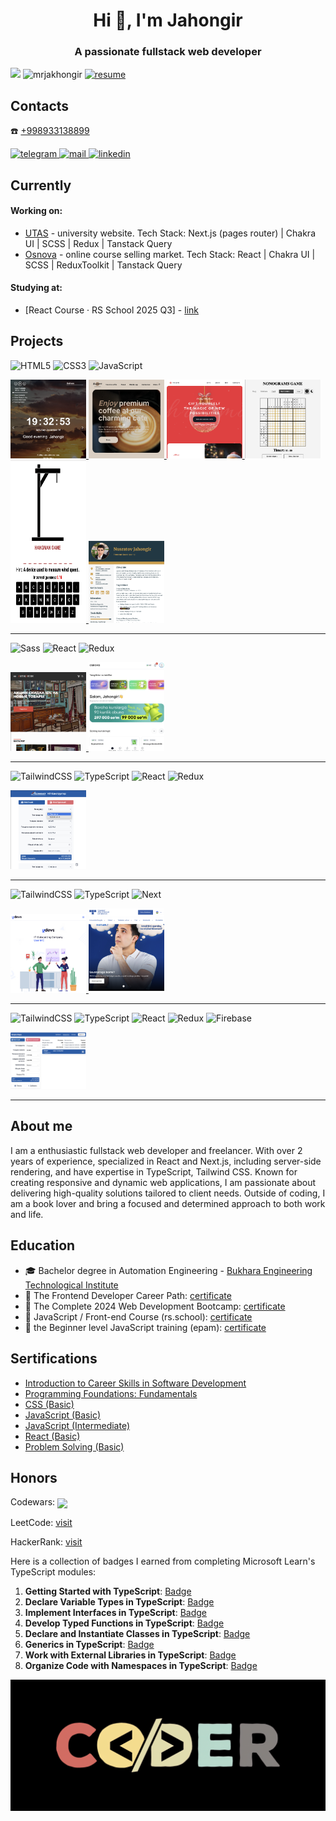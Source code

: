 <h1 align="center">Hi 👋, I'm Jahongir</h1>
<h3 align="center">A passionate fullstack web developer</h3>

<div align="left">
 
 ![](https://github-readme-stats.vercel.app/api?username=mrjakhongir&theme=radical&hide_border=false&include_all_commits=true&count_private=true)
 <img src="https://github-readme-stats.vercel.app/api/top-langs?username=mrjakhongir&show_icons=true&locale=en&layout=compact" alt="mrjakhongir" />
 <a href="https://mrjakhongir.hackerresume.io/33e882b7-c19b-49b5-b827-7353ae305422">
  <img src="https://img.shields.io/badge/See_my-Resume-blue" alt="resume"/>
 </a>
</div>

<h2 align="left">Contacts</h2>

☎️ [+998933138899](tel:+998933138899)

<div>
 <a href="https://t.me/mr_jakhongir" target="_blank">
  <img src="https://img.shields.io/badge/Telegram-2CA5E0?style=for-the-badge&logo=telegram&logoColor=white" alt="telegram"/>
 </a>
 <a href="mailto:nusratovjahongir@gmail.com" target="_blank">
  <img src="https://img.shields.io/badge/Gmail-D14836?style=for-the-badge&logo=gmail&logoColor=white" alt="mail"/>
 </a>
 <a href="https://www.linkedin.com/in/jahongir-nusratov/" target="_blank">
  <img src="https://img.shields.io/badge/linkedin-%230077B5.svg?style=for-the-badge&logo=linkedin&logoColor=white" alt="linkedin"/>
 </a>
</div>

<h2 align="left">Currently</h2>
<h4>Working on:</h4>

- [UTAS](https://utas.uz/) - university website. Tech Stack: Next.js (pages router) | Chakra UI | SCSS | Redux | Tanstack Query
- [Osnova](https://my.osnovaedu.uz/) - online course selling market. Tech Stack: React | Chakra UI | SCSS | ReduxToolkit | Tanstack Query

 <h4>Studying at:</h4>
 
 - [React Course · RS School 2025 Q3] - [link](https://wearecommunity.io/events/rs-react-2025q3)

<h2>Projects</h2>

<div>

  ![HTML5](https://img.shields.io/badge/html5-%23E34F26.svg?style=for-the-badge&logo=html5&logoColor=white)
  ![CSS3](https://img.shields.io/badge/css3-%231572B6.svg?style=for-the-badge&logo=css3&logoColor=white)
  ![JavaScript](https://img.shields.io/badge/javascript-%23323330.svg?style=for-the-badge&logo=javascript&logoColor=%23F7DF1E)
</div>

<p>
  <a href='https://github.com/mrjakhongir/momentum_clone'>
    <img width="24%" src="./momentum.png" />
  </a>
  <a href='https://github.com/mrjakhongir/coffee-house/tree/main'>
    <img width="24%" src="./coffe.png" />
  </a>
 <a href='https://github.com/mrjakhongir/christmas-shop/tree/main'>
    <img width="24%" src="./christmas.png" />
  </a>
 <a href='https://mr-jakhongir-nonograms-game.netlify.app/'>
    <img width="24%" src="./nonograms.png" />
  </a>
 <a href='https://hangmanrsschool.netlify.app'>
    <img width="24%" src="./hangman.png" height="260px"/>
  </a>
 <a href='https://github.com/mrjakhongir/cv'>
    <img width="24%" src="./cv.png" />
  </a>
</p>
<hr/>

<div>

  ![Sass](https://img.shields.io/badge/sass-cc6699.svg?style=for-the-badge&logo=Sass&logoColor=white)
  ![React](https://img.shields.io/badge/react-%2320232a.svg?style=for-the-badge&logo=react&logoColor=%2361DAFB)
  ![Redux](https://img.shields.io/badge/redux-7649bb.svg?style=for-the-badge&logo=redux&logoColor=white)
</div>

<p align="left">
 <a href='https://antikdecor.ru/'>
    <img width="24%" src="./antikdecor.png" />
 </a>
  <a href='https://my.osnovaedu.uz/student/courses'>
    <img width="24%" src="./osnova-1.png" />
 </a>
</p>
<hr/>

<div>

  ![TailwindCSS](https://img.shields.io/badge/tailwindCSS-ffffff.svg?style=for-the-badge&logo=TailwindCSS&logoColor=1DA1F2)
  ![TypeScript](https://img.shields.io/badge/typescript-%23007ACC.svg?style=for-the-badge&logo=typescript&logoColor=white)
  ![React](https://img.shields.io/badge/react-%2320232a.svg?style=for-the-badge&logo=react&logoColor=%2361DAFB)
  ![Redux](https://img.shields.io/badge/redux-7649bb.svg?style=for-the-badge&logo=redux&logoColor=white)
</div>

<p align="left">
  <a href='https://github.com/mrjakhongir/maxproduct'>
    <img width="24%" src="./maxproduct.png" />
  </a>
</p>
<hr/>

<div>

  ![TailwindCSS](https://img.shields.io/badge/tailwindCSS-ffffff.svg?style=for-the-badge&logo=TailwindCSS&logoColor=1DA1F2)
  ![TypeScript](https://img.shields.io/badge/typescript-%23007ACC.svg?style=for-the-badge&logo=typescript&logoColor=white)
  ![Next](https://img.shields.io/badge/next.js-000000?style=for-the-badge&logo=nextdotjs&logoColor=white)
</div>

<p align="left">
  <a href='https://github.com/mrjakhongir/udevs'>
    <img width="24%" src="./udevs.png" />
  </a>
 <a href='https://utas.uz/'>
    <img width="24%" src="./utas.png" />
 </a>
</p>
<hr/>

<div>

  ![TailwindCSS](https://img.shields.io/badge/tailwindCSS-ffffff.svg?style=for-the-badge&logo=TailwindCSS&logoColor=1DA1F2)
  ![TypeScript](https://img.shields.io/badge/typescript-%23007ACC.svg?style=for-the-badge&logo=typescript&logoColor=white)
  ![React](https://img.shields.io/badge/react-%2320232a.svg?style=for-the-badge&logo=react&logoColor=%2361DAFB)
  ![Redux](https://img.shields.io/badge/redux-7649bb.svg?style=for-the-badge&logo=redux&logoColor=white)
  ![Firebase](https://img.shields.io/badge/firebase-FFA000.svg?style=for-the-badge&logo=firebase&logoColor=white)
</div>

<p align="left">
  <a href='https://github.com/mrjakhongir/maxproduct-new'>
    <img width="24%" src="./maxproduct-new.png" />
  </a>
</p>
<hr/>

<h2 align="left">About me</h2>
<p>I am a enthusiastic fullstack web developer and freelancer. With over 2 years of experience, specialized in React and Next.js, including server-side rendering, and have expertise in TypeScript, Tailwind CSS. Known for creating responsive and dynamic web applications, I am passionate about delivering high-quality solutions tailored to client needs. Outside of coding, I am a book lover and bring a focused and determined approach to both work and life.</p>

<h2>Education</h2>

- 🎓 Bachelor degree in Automation Engineering - [Bukhara Engineering Technological Institute](https://bmti.uz/)
- 📜 The Frontend Developer Career Path: [certificate](https://v1.scrimba.com/certificate/u7EQyehW/gfrontend)
- 📜 The Complete 2024 Web Development Bootcamp: [certificate](https://www.udemy.com/certificate/UC-a157eb48-abfc-46af-9864-d99eaa19de0f/)
- 📜 JavaScript / Front-end Course (rs.school): [certificate](https://app.rs.school/certificate/q1x43opf)
- 📜 the Beginner level JavaScript training (epam): [certificate](https://drive.google.com/file/d/1P3HtiMXp7fbvmcZaktTTTNL32uoVfVQF/view)

<h2>Sertifications</h2>

- [Introduction to Career Skills in Software Development](https://www.linkedin.com/learning/certificates/9e337fd0bbaca3a3e046f1dfe0c936eaa805a21d8d312abd3dd8d37292517506?lipi=urn%3Ali%3Apage%3Ad_flagship3_profile_view_base%3Bz%2FfFtR%2BLQ4yORXh5rth6EQ%3D%3D)
- [Programming Foundations: Fundamentals](https://www.linkedin.com/learning/certificates/ef745e4617bd6ac8e38b7818735bbfeb2962e7f5a07c22138fcf25d00117d71c?lipi=urn%3Ali%3Apage%3Ad_flagship3_profile_view_base_certifications_details%3Bq8B%2FnrSYR0y6HcEvx24OvQ%3D%3D)
- [CSS (Basic)](https://www.hackerrank.com/certificates/1e5c5e7ee13a)
- [JavaScript (Basic)](https://www.hackerrank.com/certificates/6e0c0cdfef63)
- [JavaScript (Intermediate)](https://www.hackerrank.com/certificates/b3c5f28eec64)
- [React (Basic)](https://www.hackerrank.com/certificates/d6f81bc6d0dc)
- [Problem Solving (Basic)](https://www.hackerrank.com/certificates/a21699ffe8bb)

<h2>Honors</h2>

<p>Codewars: <img align="center" src="https://www.codewars.com/users/rsschool_24c553a055e73bab/badges/large"/></p>

LeetCode: [visit](https://leetcode.com/u/mrJakhongir/)

HackerRank: [visit](https://www.hackerrank.com/profile/mrjakhongir)

Here is a collection of badges I earned from completing Microsoft Learn's TypeScript modules:

1. **Getting Started with TypeScript**: [Badge](https://learn.microsoft.com/api/achievements/share/en-gb/mrjakhongir/BTG5M5GD?sharingId=1E29DCDAA54BBED2)
2. **Declare Variable Types in TypeScript**: [Badge](https://learn.microsoft.com/api/achievements/share/en-gb/mrjakhongir/ZM4EEJE2?sharingId=1E29DCDAA54BBED2)
3. **Implement Interfaces in TypeScript**: [Badge](https://learn.microsoft.com/api/achievements/share/en-gb/mrjakhongir/HNRXGXA8?sharingId=1E29DCDAA54BBED2)
4. **Develop Typed Functions in TypeScript**: [Badge](https://learn.microsoft.com/api/achievements/share/en-gb/mrjakhongir/3WTJSGKH?sharingId=1E29DCDAA54BBED2)
5. **Declare and Instantiate Classes in TypeScript**: [Badge](https://learn.microsoft.com/api/achievements/share/en-gb/mrjakhongir/KJLT8WTB?sharingId=1E29DCDAA54BBED2)
6. **Generics in TypeScript**: [Badge](https://learn.microsoft.com/api/achievements/share/en-gb/mrjakhongir/8FAYYVRW?sharingId=1E29DCDAA54BBED2)
7. **Work with External Libraries in TypeScript**: [Badge](https://learn.microsoft.com/api/achievements/share/en-gb/mrjakhongir/UF5WVMX3?sharingId=1E29DCDAA54BBED2)
8. **Organize Code with Namespaces in TypeScript**: [Badge](https://learn.microsoft.com/api/achievements/share/en-gb/mrjakhongir/UF5WJAS3?sharingId=1E29DCDAA54BBED2)

![logo](https://github.com/mrjakhongir/mrjakhongir/blob/main/coder.png)

